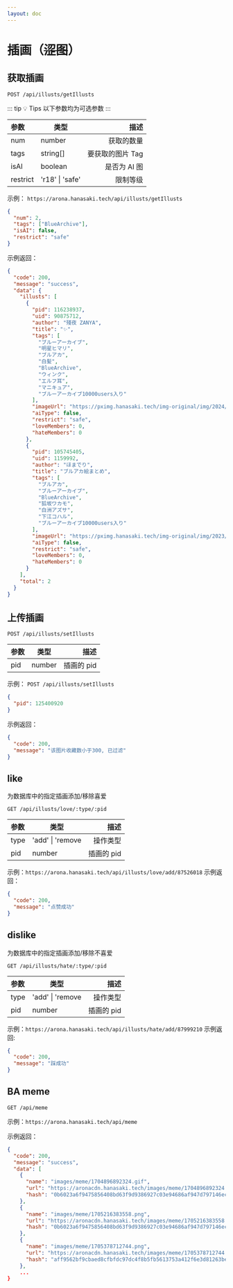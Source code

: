 ```yaml
---
layout: doc
---
```


# 插画（~~涩图~~）

## 获取插画

`POST /api/illusts/getIllusts`

::: tip :bulb: Tips
以下参数均为可选参数
:::

| 参数     | 类型            |             描述 |
| :------- | --------------- | ---------------: |
| num      | number          |       获取的数量 |
| tags     | string[]        | 要获取的图片 Tag |
| isAI     | boolean         |     是否为 AI 图 |
| restrict | 'r18' \| 'safe' |         限制等级 |

示例：
`https://arona.hanasaki.tech/api/illusts/getIllusts`

```json
{
  "num": 2,
  "tags": ["BlueArchive"],
  "isAI": false,
  "restrict": "safe"
}
```

示例返回：

```json
{
  "code": 200,
  "message": "success",
  "data": {
    "illusts": [
      {
        "pid": 116238937,
        "uid": 90875712,
        "author": "殘夜 ZANYA",
        "title": "✨",
        "tags": [
          "ブルーアーカイブ",
          "明星ヒマリ",
          "ブルアカ",
          "白髪",
          "BlueArchive",
          "ウィンク",
          "エルフ耳",
          "マニキュア",
          "ブルーアーカイブ10000users入り"
        ],
        "imageUrl": "https://pximg.hanasaki.tech/img-original/img/2024/02/20/21/45/56/116238937_p0.png",
        "aiType": false,
        "restrict": "safe",
        "loveMembers": 0,
        "hateMembers": 0
      },
      {
        "pid": 105745405,
        "uid": 1159992,
        "author": "ほまでり",
        "title": "ブルアカ絵まとめ",
        "tags": [
          "ブルアカ",
          "ブルーアーカイブ",
          "BlueArchive",
          "狐坂ワカモ",
          "白洲アズサ",
          "下江コハル",
          "ブルーアーカイブ10000users入り"
        ],
        "imageUrl": "https://pximg.hanasaki.tech/img-original/img/2023/02/27/00/01/54/105745405_p0.png",
        "aiType": false,
        "restrict": "safe",
        "loveMembers": 0,
        "hateMembers": 0
      }
    ],
    "total": 2
  }
}
```

## 上传插画

`POST /api/illusts/setIllusts`

| 参数 | 类型   |       描述 |
| :--- | ------ | ---------: |
| pid  | number | 插画的 pid |

示例：
`POST /api/illusts/setIllusts`

```json
{
  "pid": 125400920
}
```

示例返回：

```json
{
  "code": 200,
  "message": "该图片收藏数小于300, 已过滤"
}
```

## like

为数据库中的指定插画添加/移除喜爱

`GET /api/illusts/love/:type/:pid`

| 参数 | 类型             |       描述 |
| :--- | ---------------- | ---------: |
| type | 'add' \| 'remove |   操作类型 |
| pid  | number           | 插画的 pid |

示例：`https://arona.hanasaki.tech/api/illusts/love/add/87526018`
示例返回：

```json
{
  "code": 200,
  "message": "点赞成功"
}
```

## dislike

为数据库中的指定插画添加/移除不喜爱

`GET /api/illusts/hate/:type/:pid`

| 参数 | 类型             |       描述 |
| :--- | ---------------- | ---------: |
| type | 'add' \| 'remove |   操作类型 |
| pid  | number           | 插画的 pid |

示例：`https://arona.hanasaki.tech/api/illusts/hate/add/87999210`
示例返回:

```json
{
  "code": 200,
  "message": "踩成功"
}
```

## BA meme

`GET /api/meme`

示例：`https://arona.hanasaki.tech/api/meme`

示例返回：

```json
{
  "code": 200,
  "message": "success",
  "data": [
    {
      "name": "images/meme/1704896892324.gif",
      "url": "https://aronacdn.hanasaki.tech/images/meme/1704896892324.gif",
      "hash": "0b6023a6f9475856408bd63f9d9386927c03e94686af947d797146ec026875b2"
    },
    {
      "name": "images/meme/1705216383558.png",
      "url": "https://aronacdn.hanasaki.tech/images/meme/1705216383558.png",
      "hash": "0b6023a6f9475856408bd63f9d9386927c03e94686af947d797146ec026875b2"
    },
    {
      "name": "images/meme/1705378712744.png",
      "url": "https://aronacdn.hanasaki.tech/images/meme/1705378712744.png",
      "hash": "aff9562bf9cbaed8cfbfdc97dc4f8b5fb5613753a412f6e3d81263be0459aff6"
    },
    ...
}
```

